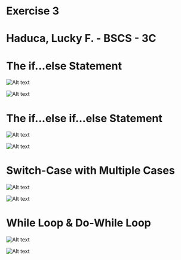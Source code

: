 <h1>Exercise 3</h1>
<h1>Haduca, Lucky F. - BSCS - 3C</h1>

<h1>The if...else Statement</h1>

![Alt text](https://github.com/user-attachments/assets/342cefcb-5990-4415-9192-10da283531db)

![Alt text](https://github.com/user-attachments/assets/2a3a197f-935a-4f95-b81c-a72aa807657b)

<h1>The if...else if...else Statement</h1>

![Alt text](https://github.com/user-attachments/assets/438915d9-5978-47ad-9b8c-67fa33bf73a3)

![Alt text](https://github.com/user-attachments/assets/20c10337-123c-4adc-90ed-329c5825df51)

<h1>Switch-Case with Multiple Cases</h1>

![Alt text](https://github.com/user-attachments/assets/a395826e-e6a8-46b6-8c38-955e0213e9ad)

![Alt text](https://github.com/user-attachments/assets/0f5dac90-076d-47a2-8be8-7c3b3872d18b)

<h1>While Loop & Do-While Loop</h1>

![Alt text](https://github.com/user-attachments/assets/dfc07520-eb93-4dfb-8c25-b15e49d39119)

![Alt text](https://github.com/user-attachments/assets/cc956f74-8cc4-43e8-9896-10be219220ee)
